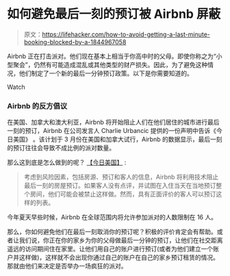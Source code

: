 # 如何避免最后一刻的预订被 Airbnb 屏蔽

> 原文：<https://lifehacker.com/how-to-avoid-getting-a-last-minute-booking-blocked-by-a-1844967058>

Airbnb 正在打击派对。他们现在基本上相当于你高中时的父母。即使你称之为“小型聚会”，仍然有可能造成混乱或其他类型的财产损失。因此，为了避免这种情况，他们制定了一个新的最后一分钟预订政策。以下是你需要知道的。

Watch

### Airbnb 的反方倡议

在美国、加拿大和澳大利亚，Airbnb 将开始阻止人们在他们居住的城市进行最后一刻的预订，Airbnb 在公司发言人 Charlie Urbancic 提供的一份声明中告诉《今日美国》 。该计划于 3 月份在美国和加拿大试行，Airbnb 的数据显示，最后一刻的预订往往会导致不成比例的派对数量。

那么这到底是怎么做到的呢？ [【今日美国】](https://www.usatoday.com/story/travel/hotels/2020/09/03/airbnb-blocks-guests-same-day-reservations-stop-parties/5690691002) :

> 考虑到风险因素，包括房源、预订和客人的信息，Airbnb 将利用技术阻止最后一刻的房屋预订。如果客人没有点评，并试图在入住当天在当地预订整个房间，他们可能会被禁止这样做。然而，具有正面评价的客人可以预订这样的列表。

今年夏天早些时候，Airbnb 在全球范围内将允许参加派对的人数限制在 16 人。

那么，你如何避免他们在最后一刻取消你的预订呢？积极的评价肯定会有帮助。或者让我们说，你正在你的家乡为你的父母做最后一分钟的预订，让他们在社交距离遥远的访问期间住在家里。让他们用自己的账户进行预订(或者为他们建立一个账户并这样做)，这样就不会出现你通过自己的账户在自己的家乡预订租赁的情况。那就由他们来决定是否举办一场疯狂的派对。